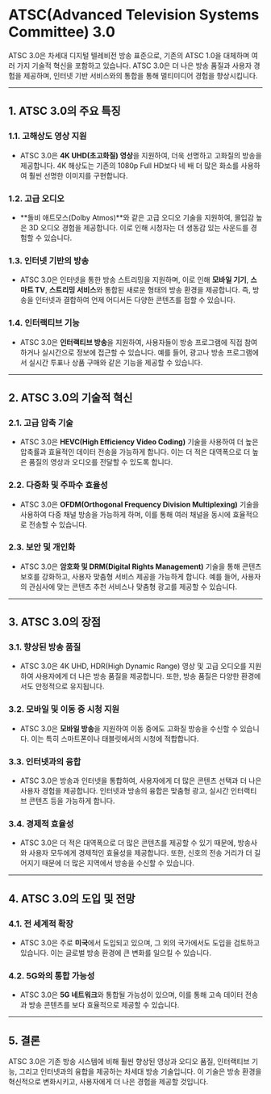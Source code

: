 # ATSC(Advanced Television Systems Committee) 3.0

ATSC 3.0은 차세대 디지털 텔레비전 방송 표준으로, 기존의 ATSC 1.0을 대체하며 여러 가지 기술적 혁신을 포함하고 있습니다. ATSC 3.0은 더 나은 방송 품질과 사용자 경험을 제공하며, 인터넷 기반 서비스와의 통합을 통해 멀티미디어 경험을 향상시킵니다.

---

## 1. **ATSC 3.0의 주요 특징**

### 1.1. **고해상도 영상 지원**
- ATSC 3.0은 **4K UHD(초고화질) 영상**을 지원하여, 더욱 선명하고 고화질의 방송을 제공합니다. 4K 해상도는 기존의 1080p Full HD보다 네 배 더 많은 화소를 사용하여 훨씬 선명한 이미지를 구현합니다.

### 1.2. **고급 오디오**
- **돌비 애트모스(Dolby Atmos)**와 같은 고급 오디오 기술을 지원하여, 몰입감 높은 3D 오디오 경험을 제공합니다. 이로 인해 시청자는 더 생동감 있는 사운드를 경험할 수 있습니다.

### 1.3. **인터넷 기반의 방송**
- ATSC 3.0은 인터넷을 통한 방송 스트리밍을 지원하며, 이로 인해 **모바일 기기**, **스마트 TV**, **스트리밍 서비스**와 통합된 새로운 형태의 방송 환경을 제공합니다. 즉, 방송을 인터넷과 결합하여 언제 어디서든 다양한 콘텐츠를 접할 수 있습니다.

### 1.4. **인터랙티브 기능**
- ATSC 3.0은 **인터랙티브 방송**을 지원하여, 사용자들이 방송 프로그램에 직접 참여하거나 실시간으로 정보에 접근할 수 있습니다. 예를 들어, 광고나 방송 프로그램에서 실시간 투표나 상품 구매와 같은 기능을 제공할 수 있습니다.

---

## 2. **ATSC 3.0의 기술적 혁신**

### 2.1. **고급 압축 기술**
- ATSC 3.0은 **HEVC(High Efficiency Video Coding)** 기술을 사용하여 더 높은 압축률과 효율적인 데이터 전송을 가능하게 합니다. 이는 더 적은 대역폭으로 더 높은 품질의 영상과 오디오를 전달할 수 있도록 합니다.

### 2.2. **다중화 및 주파수 효율성**
- ATSC 3.0은 **OFDM(Orthogonal Frequency Division Multiplexing)** 기술을 사용하여 다중 채널 방송을 가능하게 하며, 이를 통해 여러 채널을 동시에 효율적으로 전송할 수 있습니다.

### 2.3. **보안 및 개인화**
- ATSC 3.0은 **암호화 및 DRM(Digital Rights Management)** 기술을 통해 콘텐츠 보호를 강화하고, 사용자 맞춤형 서비스 제공을 가능하게 합니다. 예를 들어, 사용자의 관심사에 맞는 콘텐츠 추천 서비스나 맞춤형 광고를 제공할 수 있습니다.

---

## 3. **ATSC 3.0의 장점**

### 3.1. **향상된 방송 품질**
- ATSC 3.0은 4K UHD, HDR(High Dynamic Range) 영상 및 고급 오디오를 지원하여 사용자에게 더 나은 방송 품질을 제공합니다. 또한, 방송 품질은 다양한 환경에서도 안정적으로 유지됩니다.

### 3.2. **모바일 및 이동 중 시청 지원**
- ATSC 3.0은 **모바일 방송**을 지원하여 이동 중에도 고화질 방송을 수신할 수 있습니다. 이는 특히 스마트폰이나 태블릿에서의 시청에 적합합니다.

### 3.3. **인터넷과의 융합**
- ATSC 3.0은 방송과 인터넷을 통합하여, 사용자에게 더 많은 콘텐츠 선택과 더 나은 사용자 경험을 제공합니다. 인터넷과 방송의 융합은 맞춤형 광고, 실시간 인터랙티브 콘텐츠 등을 가능하게 합니다.

### 3.4. **경제적 효율성**
- ATSC 3.0은 더 적은 대역폭으로 더 많은 콘텐츠를 제공할 수 있기 때문에, 방송사와 사용자 모두에게 경제적인 효율성을 제공합니다. 또한, 신호의 전송 거리가 더 길어지기 때문에 더 많은 지역에서 방송을 수신할 수 있습니다.

---

## 4. **ATSC 3.0의 도입 및 전망**

### 4.1. **전 세계적 확장**
- ATSC 3.0은 주로 **미국**에서 도입되고 있으며, 그 외의 국가에서도 도입을 검토하고 있습니다. 이는 글로벌 방송 환경에 큰 변화를 일으킬 수 있습니다.

### 4.2. **5G와의 통합 가능성**
- ATSC 3.0은 **5G 네트워크**와 통합될 가능성이 있으며, 이를 통해 고속 데이터 전송과 방송 콘텐츠를 보다 효율적으로 제공할 수 있습니다.

---

## 5. **결론**

ATSC 3.0은 기존 방송 시스템에 비해 훨씬 향상된 영상과 오디오 품질, 인터랙티브 기능, 그리고 인터넷과의 융합을 제공하는 차세대 방송 기술입니다. 이 기술은 방송 환경을 혁신적으로 변화시키고, 사용자에게 더 나은 경험을 제공할 것입니다.
